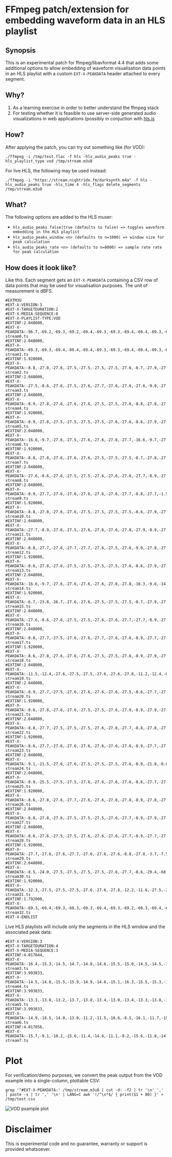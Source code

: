 # FFmpeg patch/extension for embedding waveform data in an HLS playlist

## Synopsis

This is an experimental patch for ffmpeg/libavformat 4.4 that adds some additional options to allow embedding of waveform visualisation data points in an HLS playlist with a custom `EXT-X-PEAKDATA` header attached to every segment.

## Why?

1) As a learning exercise in order to better understand the ffmpeg stack
2) For testing whether it is feasible to use server-side generated audio visualizations in web applications (possibly in conjuction with [hls.js](https://github.com/video-dev/hls.js/)

## How?

After applying the patch, you can try out something like (for VOD):

```
./ffmpeg -i /tmp/test.flac -f hls -hls_audio_peaks true -hls_playlist_type vod /tmp/stream.m3u8
```

For live HLS, the following may be used instead:

```
./ffmpeg -i "https://stream.nightride.fm/darksynth.m4a" -f hls -hls_audio_peaks true -hls_time 4 -hls_flags delete_segments /tmp/stream.m3u8
```

## What?

The following options are added to the HLS muxer:

- `hls_audio_peaks false|true (defaults to false) => toggles waveform embedding in the HLS playlist`
- `hls_audio_peaks_window <n> (defaults to n=1000) => window size for peak calculation`
- `hls_audio_peaks_rate <n> (defaults to n=8000) => sample rate rate for peak calculation`

## How does it look like?

Like this. Each segment gets an `EXT-X-PEAKDATA` containing a CSV row of data points that may be used for visualisation purposes. The unit of measurement is dBFS.

```
#EXTM3U
#EXT-X-VERSION:3
#EXT-X-TARGETDURATION:2
#EXT-X-MEDIA-SEQUENCE:0
#EXT-X-PLAYLIST-TYPE:VOD
#EXTINF:2.048000,
#EXT-X-PEAKDATA:-96.7,-69.2,-69.3,-69.2,-69.4,-69.3,-69.3,-69.4,-69.4,-69.3,-69.4,-69.4,-69.4,-69.3,-69.3,-69.4,-69.4
stream0.ts
#EXTINF:2.048000,
#EXT-X-PEAKDATA:-69.3,-69.3,-69.4,-69.4,-69.4,-69.3,-69.3,-69.4,-69.4,-69.3,-69.4,-69.4,-69.4,-69.3,-69.3,-69.4,-69.7
stream1.ts
#EXTINF:1.920000,
#EXT-X-PEAKDATA:-8.8,-27.8,-27.6,-27.5,-27.5,-27.5,-27.5,-27.6,-8.7,-27.9,-27.6,-27.5,-27.5,-27.5,-27.5,-28.2
stream2.ts
#EXTINF:2.048000,
#EXT-X-PEAKDATA:-27.5,-8.6,-27.6,-27.5,-27.6,-27.7,-27.6,-27.6,-27.6,-9.0,-27.7,-27.5,-27.6,-27.6,-27.6,-27.6,-27.4
stream3.ts
#EXTINF:2.048000,
#EXT-X-PEAKDATA:-8.9,-27.8,-27.6,-27.6,-27.6,-27.5,-27.5,-27.6,-8.8,-27.8,-27.6,-2.2,-2.2,-6.6,-12.5,-23.0,-27.7
stream4.ts
#EXTINF:1.920000,
#EXT-X-PEAKDATA:-8.9,-27.8,-27.5,-27.5,-27.5,-27.5,-27.6,-27.6,-8.6,-27.9,-27.5,-27.6,-27.5,-27.5,-27.6,-28.4
stream5.ts
#EXTINF:2.048000,
#EXT-X-PEAKDATA:-16.6,-9.7,-27.6,-27.5,-27.6,-27.6,-27.6,-27.7,-16.6,-9.7,-27.5,-27.6,-27.6,-27.7,-27.6,-27.6,-27.5
stream6.ts
#EXTINF:1.920000,
#EXT-X-PEAKDATA:-8.8,-27.8,-27.6,-27.6,-27.6,-27.5,-27.5,-27.5,-8.7,-27.8,-27.6,-27.6,-27.6,-27.5,-27.5,-27.7
stream7.ts
#EXTINF:2.048000,
#EXT-X-PEAKDATA:-27.6,-8.6,-27.6,-27.5,-27.5,-27.6,-27.6,-27.6,-27.7,-8.9,-27.8,-27.5,-27.5,-27.6,-27.6,-27.7,-27.9
stream8.ts
#EXTINF:2.048000,
#EXT-X-PEAKDATA:-8.9,-27.7,-27.6,-27.6,-27.6,-27.6,-27.6,-27.7,-8.8,-27.7,-1.5,-25.1,-3.3,-1.6,-4.9,-10.3,-24.6
stream9.ts
#EXTINF:1.920000,
#EXT-X-PEAKDATA:-8.8,-27.8,-27.6,-27.6,-27.5,-27.5,-27.5,-27.5,-8.6,-27.9,-27.6,-27.6,-27.5,-27.5,-27.5,-28.1
stream10.ts
#EXTINF:2.048000,
#EXT-X-PEAKDATA:-27.7,-8.9,-27.6,-27.5,-27.6,-27.6,-27.6,-27.8,-27.9,-8.9,-27.5,-27.5,-27.6,-27.6,-27.6,-27.6,-27.6
stream11.ts
#EXTINF:2.048000,
#EXT-X-PEAKDATA:-8.8,-27.7,-27.6,-27.7,-27.7,-27.6,-27.5,-27.6,-9.0,-27.8,-27.6,-27.6,-27.6,-27.6,-27.5,-27.5,-27.4
stream12.ts
#EXTINF:1.920000,
#EXT-X-PEAKDATA:-8.6,-27.8,-27.6,-27.5,-27.5,-27.5,-27.5,-27.6,-8.6,-27.9,-27.6,-27.5,-27.5,-27.5,-27.6,-28.5
stream13.ts
#EXTINF:2.048000,
#EXT-X-PEAKDATA:-16.6,-9.7,-27.6,-27.6,-27.6,-27.6,-27.6,-27.8,-16.3,-9.6,-14.5,-1.7,-4.5,-10.4,-0.6,-3.8,-6.2
stream14.ts
#EXTINF:1.920000,
#EXT-X-PEAKDATA:-6.7,-23.8,-26.7,-27.6,-27.6,-27.5,-27.5,-27.5,-8.7,-27.9,-27.7,-27.6,-27.6,-27.5,-27.5,-27.7
stream15.ts
#EXTINF:2.048000,
#EXT-X-PEAKDATA:-27.6,-8.6,-27.6,-27.5,-27.5,-27.6,-27.6,-27.7,-27.7,-8.9,-27.8,-27.5,-27.5,-27.5,-27.6,-27.6,-28.2
stream16.ts
#EXTINF:2.048000,
#EXT-X-PEAKDATA:-8.8,-27.7,-27.5,-27.6,-27.6,-27.7,-27.6,-27.6,-8.9,-27.7,-27.5,-27.6,-27.6,-27.7,-27.6,-27.6,-27.1
stream17.ts
#EXTINF:1.920000,
#EXT-X-PEAKDATA:-8.6,-27.8,-27.6,-27.6,-27.6,-27.5,-27.5,-27.6,-8.9,-27.9,-27.6,-27.6,-27.6,-27.5,-27.6,-28.1
stream18.ts
#EXTINF:2.048000,
#EXT-X-PEAKDATA:-11.5,-12.4,-27.6,-27.5,-27.5,-27.6,-27.6,-27.8,-11.2,-12.4,-0.3,-5.2,-5.8,-1.5,-5.9,-10.4,-20.9
stream19.ts
#EXTINF:2.048000,
#EXT-X-PEAKDATA:-8.9,-27.7,-27.5,-27.6,-27.6,-27.6,-27.6,-27.5,-8.6,-27.7,-27.6,-27.6,-27.6,-27.6,-27.6,-27.5,-27.2
stream20.ts
#EXTINF:1.920000,
#EXT-X-PEAKDATA:-8.6,-27.8,-27.6,-27.6,-27.5,-27.5,-27.6,-27.9,-8.9,-27.9,-27.6,-27.6,-27.5,-27.5,-27.6,-28.4
stream21.ts
#EXTINF:2.048000,
#EXT-X-PEAKDATA:-8.8,-27.7,-27.5,-27.5,-27.5,-27.6,-27.6,-27.7,-8.8,-27.8,-27.5,-27.5,-27.5,-27.6,-27.6,-27.7,-27.6
stream22.ts
#EXTINF:1.920000,
#EXT-X-PEAKDATA:-8.6,-27.7,-27.6,-27.6,-27.6,-27.6,-27.6,-27.6,-8.9,-27.7,-27.6,-27.6,-27.6,-27.6,-27.6,-27.4
stream23.ts
#EXTINF:2.048000,
#EXT-X-PEAKDATA:-9.1,-21.5,-27.6,-27.6,-27.5,-27.5,-27.5,-27.6,-8.9,-21.8,-0.8,-2.6,-10.1,-0.8,-5.5,-9.0,-13.0
stream24.ts
#EXTINF:2.048000,
#EXT-X-PEAKDATA:-8.9,-25.5,-27.5,-27.5,-27.6,-27.6,-27.6,-27.6,-8.6,-27.7,-27.5,-27.5,-27.6,-27.6,-27.6,-27.6,-27.2
stream25.ts
#EXTINF:1.920000,
#EXT-X-PEAKDATA:-8.6,-27.8,-27.6,-27.7,-27.6,-27.6,-27.6,-27.8,-8.9,-27.8,-27.6,-27.6,-27.6,-27.6,-27.6,-27.8
stream26.ts
#EXTINF:2.048000,
#EXT-X-PEAKDATA:-8.8,-27.8,-27.6,-27.5,-27.5,-27.5,-27.6,-27.7,-8.9,-27.9,-27.6,-27.5,-27.5,-27.6,-27.5,-27.6,-28.0
stream27.ts
#EXTINF:2.048000,
#EXT-X-PEAKDATA:-8.6,-27.6,-27.5,-27.5,-27.6,-27.6,-27.6,-27.7,-8.9,-27.7,-27.5,-27.5,-27.6,-27.6,-27.7,-27.9,-4.8
stream28.ts
#EXTINF:1.920000,
#EXT-X-PEAKDATA:-27.7,-27.6,-27.6,-27.7,-27.6,-27.6,-27.6,-8.8,-27.8,-3.7,-7.5,-4.2,-2.3,-4.1,-9.1,-10.5
stream29.ts
#EXTINF:2.048000,
#EXT-X-PEAKDATA:-8.5,-24.0,-27.5,-27.5,-27.5,-27.5,-27.6,-27.7,-8.6,-29.4,-68.8,-69.2,-69.4,-69.3,-69.4,-69.4,-69.2
stream30.ts
#EXTINF:1.920000,
#EXT-X-PEAKDATA:-32.3,-27.5,-27.5,-27.5,-27.6,-27.6,-27.8,-12.2,-11.6,-27.5,-27.5,-27.5,-27.6,-27.6,-33.2,-69.3
stream31.ts
#EXTINF:1.792000,
#EXT-X-PEAKDATA:-69.3,-69.4,-69.3,-69.3,-69.3,-69.4,-69.3,-69.2,-69.3,-69.4,-69.3,-69.2,-69.3,-69.3,-69.3
stream32.ts
#EXT-X-ENDLIST
```

Live HLS playlists will include only the segments in the HLS window and the associated peak data:

```
#EXT-X-VERSION:3
#EXT-X-TARGETDURATION:4
#EXT-X-MEDIA-SEQUENCE:3
#EXTINF:4.017044,
#EXT-X-PEAKDATA:-16.4,-15.3,-14.5,-14.7,-14.8,-14.6,-15.5,-15.0,-14.5,-14.5,-14.7,-14.9,-13.4,-13.1,-13.7,-13.5,-13.8,-13.7,-13.6,-14.0,-14.4,-14.2,-14.0,-14.5,-14.4,-15.0,-14.9,-15.6,-15.0,-15.0,-15.4,-15.1,-15.5
stream3.ts
#EXTINF:3.993833,
#EXT-X-PEAKDATA:-14.5,-14.8,-15.5,-15.9,-14.9,-14.6,-15.1,-16.3,-15.5,-15.3,-14.8,-14.8,-14.4,-14.3,-14.2,-14.2,-13.8,-14.0,-14.2,-14.2,-14.5,-14.8,-13.9,-13.3,-13.0,-13.6,-13.4,-13.6,-14.1,-13.8,-13.8,-13.2
stream4.ts
#EXTINF:3.993833,
#EXT-X-PEAKDATA:-13.3,-13.8,-13.2,-13.7,-13.8,-13.4,-13.0,-13.4,-13.3,-13.8,-13.3,-13.6,-15.5,-14.7,-15.0,-14.4,-14.2,-14.3,-13.2,-13.7,-14.4,-13.8,-13.7,-13.4,-20.9,-16.0,-16.3,-23.6,-15.7,-15.0,-15.2,-15.4
stream5.ts
#EXTINF:3.993833,
#EXT-X-PEAKDATA:-14.9,-18.5,-14.0,-13.0,-11.2,-11.5,-10.6,-8.5,-16.1,-11.7,-15.1,-17.4,-7.0,-14.8,-12.6,-13.1,-13.9,-8.3,-10.6,-13.6,-11.1,-13.8,-10.9,-8.3,-14.1,-11.0,-14.5,-16.9,-7.2,-13.7,-12.4,-13.2
stream6.ts
#EXTINF:4.017056,
#EXT-X-PEAKDATA:-15.7,-9.1,-10.2,-15.6,-11.4,-14.6,-11.1,-8.2,-15.6,-11.8,-14.7,-13.9,-7.3,-13.8,-13.2,-12.5,-14.7,-8.7,-10.3,-15.0,-11.4,-15.1,-10.8,-7.9,-11.4,-14.7,-15.3,-17.5,-7.2,-14.0,-13.0,-11.8,-17.2
stream7.ts
```

# Plot

For verification/demo purposes, we convert the peak output from the VOD example into a single-column, plottable CSV:

```
grep '^#EXT-X-PEAKDATA:' /tmp/stream.m3u8 | cut -d: -f2 | tr '\n' ',' | paste -s | tr ',' '\n' | LANG=C awk '!/^\s*$/ { print($1 + 80) }' > /tmp/test.csv
```

![VOD pxample plot](plot-vod-dbfs.png)

# Disclaimer

This is experimental code and no guarantee, warranty or support is provided whatsoever.
